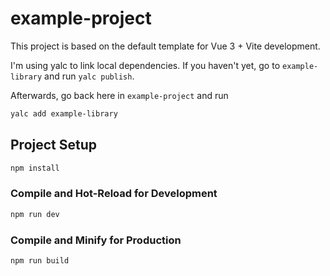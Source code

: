 # example-project

This project is based on the default template for Vue 3 + Vite development. 

I'm using yalc to link local dependencies. If you haven't yet, go to `example-library` and run `yalc publish`.

Afterwards, go back here in `example-project` and run
```sh
yalc add example-library
```

## Project Setup

```sh
npm install
```

### Compile and Hot-Reload for Development

```sh
npm run dev
```

### Compile and Minify for Production

```sh
npm run build
```
